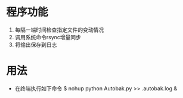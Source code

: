 # 程序功能
1. 每隔一端时间检查指定文件的变动情况
2. 调用系统命令rsync增量同步
3. 将输出保存到日志

# 用法
* 在终端执行如下命令
$ nohup python Autobak.py >> .autobak.log &
